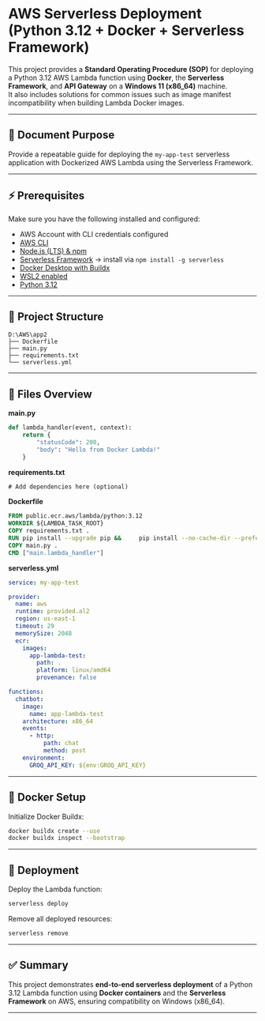 # AWS Serverless Deployment (Python 3.12 + Docker + Serverless Framework)

This project provides a **Standard Operating Procedure (SOP)** for deploying a Python 3.12 AWS Lambda function using **Docker**, the **Serverless Framework**, and **API Gateway** on a **Windows 11 (x86_64)** machine.  
It also includes solutions for common issues such as image manifest incompatibility when building Lambda Docker images.

---

## 📌 Document Purpose
Provide a repeatable guide for deploying the `my-app-test` serverless application with Dockerized AWS Lambda using the Serverless Framework.

---

## ⚡ Prerequisites
Make sure you have the following installed and configured:

- AWS Account with CLI credentials configured  
- [AWS CLI](https://docs.aws.amazon.com/cli/)  
- [Node.js (LTS) & npm](https://nodejs.org/)  
- [Serverless Framework](https://www.serverless.com/) → install via `npm install -g serverless`  
- [Docker Desktop with Buildx](https://docs.docker.com/build/buildx/)  
- [WSL2 enabled](https://learn.microsoft.com/en-us/windows/wsl/)  
- [Python 3.12](https://www.python.org/downloads/)  

---

## 📂 Project Structure
```
D:\AWS\app2
├── Dockerfile
├── main.py
├── requirements.txt
└── serverless.yml
```

---

## 📝 Files Overview

**main.py**
```python
def lambda_handler(event, context):
    return {
        "statusCode": 200,
        "body": "Hello from Docker Lambda!"
    }
```

**requirements.txt**
```txt
# Add dependencies here (optional)
```

**Dockerfile**
```dockerfile
FROM public.ecr.aws/lambda/python:3.12 
WORKDIR ${LAMBDA_TASK_ROOT}
COPY requirements.txt .
RUN pip install --upgrade pip &&     pip install --no-cache-dir --prefer-binary -r requirements.txt
COPY main.py .
CMD ["main.lambda_handler"]
```

**serverless.yml**
```yaml
service: my-app-test

provider:
  name: aws
  runtime: provided.al2
  region: us-east-1
  timeout: 29
  memorySize: 2048
  ecr:
    images:
      app-lambda-test:
        path: .
        platform: linux/amd64
        provenance: false

functions:
  chatbot:
    image:
      name: app-lambda-test
    architecture: x86_64
    events:
      - http:
          path: chat
          method: post
    environment:
      GROQ_API_KEY: ${env:GROQ_API_KEY}
```

---

## 🐳 Docker Setup
Initialize Docker Buildx:
```bash
docker buildx create --use
docker buildx inspect --bootstrap
```

---

## 🚀 Deployment
Deploy the Lambda function:
```bash
serverless deploy
```

Remove all deployed resources:
```bash
serverless remove
```

---

## ✅ Summary
This project demonstrates **end-to-end serverless deployment** of a Python 3.12 Lambda function using **Docker containers** and the **Serverless Framework** on AWS, ensuring compatibility on Windows (x86_64).

---
